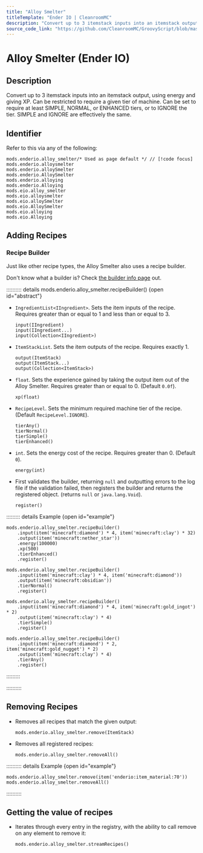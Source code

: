 ```yaml
---
title: "Alloy Smelter"
titleTemplate: "Ender IO | CleanroomMC"
description: "Convert up to 3 itemstack inputs into an itemstack output, using energy and giving XP. Can be restricted to require a given tier of machine. Can be set to require at least SIMPLE, NORMAL, or ENHANCED tiers, or to IGNORE the tier. SIMPLE and IGNORE are effectively the same."
source_code_link: "https://github.com/CleanroomMC/GroovyScript/blob/master/src/main/java/com/cleanroommc/groovyscript/compat/mods/enderio/AlloySmelter.java"
---
```


# Alloy Smelter (Ender IO)

## Description

Convert up to 3 itemstack inputs into an itemstack output, using energy and giving XP. Can be restricted to require a given tier of machine. Can be set to require at least SIMPLE, NORMAL, or ENHANCED tiers, or to IGNORE the tier. SIMPLE and IGNORE are effectively the same.

## Identifier

Refer to this via any of the following:

```groovy:no-line-numbers {1}
mods.enderio.alloy_smelter/* Used as page default */ // [!code focus]
mods.enderio.alloysmelter
mods.enderio.alloySmelter
mods.enderio.AlloySmelter
mods.enderio.alloying
mods.enderio.Alloying
mods.eio.alloy_smelter
mods.eio.alloysmelter
mods.eio.alloySmelter
mods.eio.AlloySmelter
mods.eio.alloying
mods.eio.Alloying
```


## Adding Recipes

### Recipe Builder

Just like other recipe types, the Alloy Smelter also uses a recipe builder.

Don't know what a builder is? Check [the builder info page](../../getting_started/builder.md) out.

:::::::::: details mods.enderio.alloy_smelter.recipeBuilder() {open id="abstract"}
- `IngredientList<IIngredient>`. Sets the item inputs of the recipe. Requires greater than or equal to 1 and less than or equal to 3.

    ```groovy:no-line-numbers
    input(IIngredient)
    input(IIngredient...)
    input(Collection<IIngredient>)
    ```

- `ItemStackList`. Sets the item outputs of the recipe. Requires exactly 1.

    ```groovy:no-line-numbers
    output(ItemStack)
    output(ItemStack...)
    output(Collection<ItemStack>)
    ```

- `float`. Sets the experience gained by taking the output item out of the Alloy Smelter. Requires greater than or equal to 0. (Default `0.0f`).

    ```groovy:no-line-numbers
    xp(float)
    ```

- `RecipeLevel`. Sets the minimum required machine tier of the recipe. (Default `RecipeLevel.IGNORE`).

    ```groovy:no-line-numbers
    tierAny()
    tierNormal()
    tierSimple()
    tierEnhanced()
    ```

- `int`. Sets the energy cost of the recipe. Requires greater than 0. (Default `0`).

    ```groovy:no-line-numbers
    energy(int)
    ```

- First validates the builder, returning `null` and outputting errors to the log file if the validation failed, then registers the builder and returns the registered object. (returns `null` or `java.lang.Void`).

    ```groovy:no-line-numbers
    register()
    ```

::::::::: details Example {open id="example"}
```groovy:no-line-numbers
mods.enderio.alloy_smelter.recipeBuilder()
    .input(item('minecraft:diamond') * 4, item('minecraft:clay') * 32)
    .output(item('minecraft:nether_star'))
    .energy(100000)
    .xp(500)
    .tierEnhanced()
    .register()

mods.enderio.alloy_smelter.recipeBuilder()
    .input(item('minecraft:clay') * 4, item('minecraft:diamond'))
    .output(item('minecraft:obsidian'))
    .tierNormal()
    .register()

mods.enderio.alloy_smelter.recipeBuilder()
    .input(item('minecraft:diamond') * 4, item('minecraft:gold_ingot') * 2)
    .output(item('minecraft:clay') * 4)
    .tierSimple()
    .register()

mods.enderio.alloy_smelter.recipeBuilder()
    .input(item('minecraft:diamond') * 2, item('minecraft:gold_nugget') * 2)
    .output(item('minecraft:clay') * 4)
    .tierAny()
    .register()
```

:::::::::

::::::::::

## Removing Recipes

- Removes all recipes that match the given output:

    ```groovy:no-line-numbers
    mods.enderio.alloy_smelter.remove(ItemStack)
    ```

- Removes all registered recipes:

    ```groovy:no-line-numbers
    mods.enderio.alloy_smelter.removeAll()
    ```

:::::::::: details Example {open id="example"}
```groovy:no-line-numbers
mods.enderio.alloy_smelter.remove(item('enderio:item_material:70'))
mods.enderio.alloy_smelter.removeAll()
```

::::::::::

## Getting the value of recipes

- Iterates through every entry in the registry, with the ability to call remove on any element to remove it:

    ```groovy:no-line-numbers
    mods.enderio.alloy_smelter.streamRecipes()
    ```
